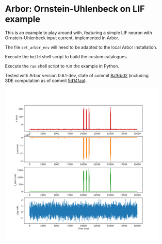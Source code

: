# Arbor: Ornstein-Uhlenbeck on LIF example

This is an example to play around with, featuring a simple LIF neuron with Ornstein-Uhlenbeck input current, implemented in Arbor.

The file `set_arbor_env` will need to be adapted to the local Arbor installation.

Execute the `build` shell script to build the custom catalogues.

Execute the `run` shell script to run the example in Python.

Tested with Arbor version 0.6.1-dev, state of commit [8af6bd2](https://github.com/arbor-sim/arbor/commit/8af6bd273678406bab7bbd0abd5c29b2d91ba6cd) (including SDE computation as of commit [5d141aa](https://github.com/arbor-sim/arbor/pull/1884/commits/5d141aae533aecb81c00cf8b26925d5dff09478e)).

![Resulting traces: voltage, spikes, currents](traces.png)
